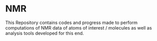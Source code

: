 # NMR
This Repository contains codes and progress made to perform computations of NMR data of atoms of interest / molecules as well as analysis tools developed for this end. 
